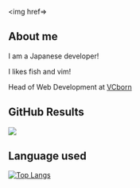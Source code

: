 <img href=>

## About me

I am a Japanese developer!

I likes fish and vim!

Head of Web Development at [VCborn](https://vcborn.com)

## GitHub Results

![](https://github-profile-summary-cards.vercel.app/api/cards/profile-details?username=KituneG0n&theme=vue)

## Language used

[![Top Langs](https://github-readme-stats.vercel.app/api/top-langs/?username=KituneG0n&layout=compact)](https://github.com/anuraghazra/github-readme-stats)



